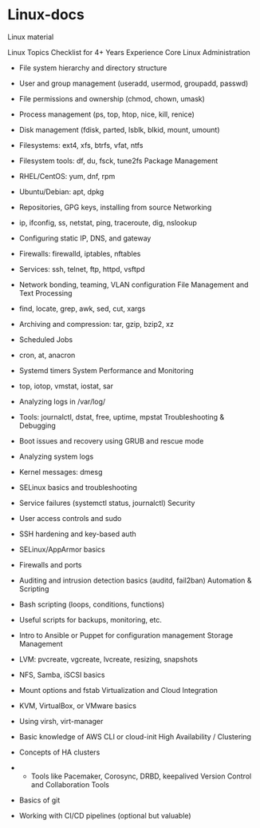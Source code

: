 # Linux-docs
Linux material

Linux Topics Checklist for 4+ Years Experience
Core Linux Administration
- File system hierarchy and directory structure
- User and group management (useradd, usermod, groupadd, passwd)
- File permissions and ownership (chmod, chown, umask)
- Process management (ps, top, htop, nice, kill, renice)
- Disk management (fdisk, parted, lsblk, blkid, mount, umount)
- Filesystems: ext4, xfs, btrfs, vfat, ntfs
- Filesystem tools: df, du, fsck, tune2fs
Package Management
- RHEL/CentOS: yum, dnf, rpm
- Ubuntu/Debian: apt, dpkg
- Repositories, GPG keys, installing from source
Networking
- ip, ifconfig, ss, netstat, ping, traceroute, dig, nslookup
- Configuring static IP, DNS, and gateway
- Firewalls: firewalld, iptables, nftables
- Services: ssh, telnet, ftp, httpd, vsftpd
- Network bonding, teaming, VLAN configuration
File Management and Text Processing
- find, locate, grep, awk, sed, cut, xargs
- Archiving and compression: tar, gzip, bzip2, xz
- Scheduled Jobs
- cron, at, anacron
- Systemd timers
System Performance and Monitoring
- top, iotop, vmstat, iostat, sar

-  Analyzing logs in /var/log/
- Tools: journalctl, dstat, free, uptime, mpstat
Troubleshooting & Debugging
- Boot issues and recovery using GRUB and rescue mode
- Analyzing system logs
- Kernel messages: dmesg
- SELinux basics and troubleshooting
- Service failures (systemctl status, journalctl)
Security
- User access controls and sudo
- SSH hardening and key-based auth
- SELinux/AppArmor basics
- Firewalls and ports
- Auditing and intrusion detection basics (auditd, fail2ban)
Automation & Scripting
- Bash scripting (loops, conditions, functions)
- Useful scripts for backups, monitoring, etc.
- Intro to Ansible or Puppet for configuration management
Storage Management
- LVM: pvcreate, vgcreate, lvcreate, resizing, snapshots
- NFS, Samba, iSCSI basics
- Mount options and fstab
Virtualization and Cloud Integration
- KVM, VirtualBox, or VMware basics
- Using virsh, virt-manager
- Basic knowledge of AWS CLI or cloud-init
High Availability / Clustering
- Concepts of HA clusters
- - Tools like Pacemaker, Corosync, DRBD, keepalived
Version Control and Collaboration Tools
- Basics of git
- Working with CI/CD pipelines (optional but valuable)

